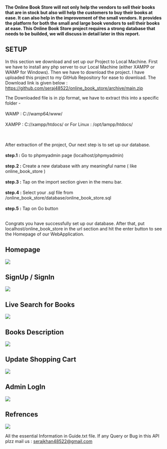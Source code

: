 **The Online Book Store will not only help the vendors to sell their books that are in stock but also will help the customers to buy their books at ease. It can also help in the improvement of the small vendors. It provides the platform for both the small and large book vendors to sell their books at ease. This Online Book Store project requires a strong database that needs to be builded, we will discuss in detail later in this report.**

## SETUP
In this section we download and set up our Project to Local Machine. First we have to install any php server to our Local Machine (either XAMPP or WAMP for Windows). Then we have to download the project. I have uploaded this project to my GitHub Repository for ease to download. The Download link is given below : 
https://github.com/seraj48522/online_book_store/archive/main.zip

The Downloaded file is in zip format, we have to extract this into a specific folder -<br><br>
WAMP : C://wamp64/www/ 		<br><br>
XAMPP : C://xampp/htdocs/ or For Linux : /opt/lampp/htdocs/<br><br><br>


After extraction of the project, Our next step is to set up our database. <br><br>
	**step.1 :** Go to phpmyadmin page (localhost/phpmyadmin)<br><br>
**step.2 :** Create a new database with any meaningful name ( like 
    online_book_store )<br><br>
	**step.3 :** Tap on the import section given in the menu bar.<br><br>
	**step.4 :** Select your .sql file from
    /online_book_store/database/online_book_store.sql<br><br>
	**step.5 :** Tap on Go button<br><br>
  
  Congrats you have successfully set up our database. After that, put localhost/online_book_store in the url section and hit the enter button to see the Homepage of our WebApplication.
  
## Homepage

<img src="https://i.ibb.co/6m7STpP/Screenshot-111.png" />

## SignUp / SignIn

<img src="https://i.ibb.co/ZNHcgGs/image.png" />

## Live Search for Books

<img src="https://i.ibb.co/2hMdQgv/Screenshot-126.png" />

## Books Description

<img src="https://i.ibb.co/58nX5MH/Screenshot-114.png" />

## Update Shopping Cart

<img src="https://i.ibb.co/165M9QW/Screenshot-115.png" />

## Admin LogIn

<img src="https://i.ibb.co/hLZ8xX5/Screenshot-116.png" />

## Refrences

<img src="https://i.ibb.co/98XvxBZ/References.png" />

All the essential Information in Guide.txt file. If any Query or Bug in this API plzz mail us : serajkhan48522@gmail.com
